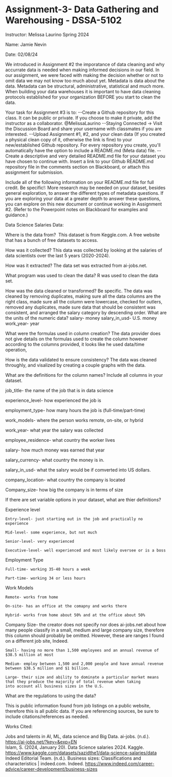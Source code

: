 # Assignment-3- Data Gathering and Warehousing - DSSA-5102


Instructor: Melissa Laurino
Spring 2024

Name: Jamie Nevin

Date: 02/08/24

We introduced in Assignment #2 the imporatance of data cleaning and why accurrate data is needed when making informed decisions in our field. In our assignment, we were faced with making the decision whether or not to omit data we may not know too much about yet.
Metadata is data about the data. Metadata can be structural, administrative, statistical and much more.
When building your data warehouses it is important to have data cleaning protocols established for your organization BEFORE you start to clean the data.

Your task for Assignment #3 is to:
--Create a Github repository for this class. It can be public or private. If you choose to make it private, add the instructor as a collaborator. @MelissaLaurino
--Staying Connected -> Visit the Discussion Board and share your username with classmates if you are interested.
--Upload Assignment #1, #2, and your clean data (If you created a physical clean copy of it, otherwise the link is fine) to your new/established Github repository. For every repository you create, you'll automatically have the option to include a README.md (Meta data) file.
--Create a descriptive and very detailed README.md file for your dataset you have chosen to continue with. Insert a link to your Github README.md repository file in the comments section on Blackboard, or attach this assignment for submission.

Include all of the following information on your README.md file for full credit. Be specific!:
More research may be needed on your dataset, besides general exploration, to answer the different types of metadata questions. If you are exploring your data at a greater depth to answer these questions, you can explore on this new document or continue working in Assignment #2.
(Refer to the Powerpoint notes on Blackboard for examples and guidance.)

Data Science Salaries Data:

Where is the data from? ​
This dataset is from Keggle.com. A free website that has a bunch of free datasets to access. 

How was it collected?​
This data was collected by looking at the salaries of data scientists over the last 5 years (2020-2024). 

How was it extracted?​
The data set was extracted from ai-jobs.net. 

What program was used to clean the data?​
R was used to clean the data set. 

How was the data cleaned or transformed? Be specific.​
The data was cleaned by removing duplicates, making sure all the data columns are the right class, made sure all the column were lowercase, checked for outlers, removed any duplicates, made sure data that should be consistent was consistent, and arranged the salary category by descending order. 
What are the units of the numeric data?​
salary- money
salary_in_usd- U.S. money
work_year- year

What were the formulas used in column creation?​
The data provider does not give details on the formulas used to create the column however according to the columns provided, it looks like he used data/time operation, 

How is the data validated to ensure consistency?​
The data was cleaned throughly, and visalized by creating a couple graphs with the data. 

What are the definitions for the column names? Include all columns in your dataset.​


job_title- the name of the job that is in data science

experience_level- how experienced the job is 

employment_type- how many hours the job is (full-time/part-time)

work_models- where the person works remote, on-site, or hybrid

work_year- what year the salary was collected

employee_residence- what country the worker lives

salary- how much money was earned that year

salary_currency- what country the money is in.

salary_in_usd- what the salsry would be if comverted into US dollars.

company_location- what country the company is located

Company_size- how big the company is in terms of size 

If there are set variable options in your dataset, what are thier definitions? ​

Experience level
   
    Entry-level- just starting out in the job and practically no experience
    
    Mid-level- some experience, but not much
    
    Senior-level- very experienced
    
    Executive-level- well experienced and most likely oversee or is a boss

Employment Type
    
    Full-time- working 35-40 hours a week
   
    Part-time- working 34 or less hours

Work Models

    Remote- works from home
    
    On-site- has an office at the comapny and works there
    
    Hybrid- works from home about 50% and at the office about 50%

Company Size- the creator does not specify nor does ai-jobs.net about how many people classify in a small, medium and large company size, therefore this column should probably be omitted. However, these are ranges I found on a different job site, Indeed. 

    
    Small- having no more than 1,500 employees and an annual revenue of $38.5 million at most
    
    Medium- employ between 1,500 and 2,000 people and have annual revenue between $38.5 million and $1 billion.
    
    Large- their size and ability to dominate a particular market means that they produce the majority of total revenue when taking
    into account all business sizes in the U.S.
    
What are the regulations to using the data? 

This is public information found from job listings on a public website, therefore this is all public data. 
If you are referencing sources, be sure to include citations/references as needed.


Works Cited:

Jobs and talents in AI, ML, data science and Big Data. ai-jobs. (n.d.). https://ai-jobs.net/?key=&exp=EN   
Islam, S. (2024, January 20). Data Science salaries 2024. Kaggle. https://www.kaggle.com/datasets/sazidthe1/data-science-salaries/data 
Indeed Editorial Team. (n.d.). Business sizes: Classifications and characteristics | indeed.com. Indeed. https://www.indeed.com/career-advice/career-development/business-sizes 
